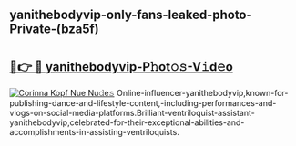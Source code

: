## yanithebodyvip-only-fans​-leaked-photo​-Private-(bza5f)


# <h2><a href="https://mediaupload.pro?title=yanithebodyvip&ref=git">🔗👉 🔴 yanithebodyvip-P𝚑ot𝚘𝚜-V𝚒d𝚎o</a></h2>

[![Corinna Kopf Nue Nu𝚍e𝚜](https://i.imgur.com/0qMVB7G.gif)](https://mediaupload.pro?title=yanithebodyvip&ref=git)
Online-influencer-yanithebodyvip,known-for-publishing-dance-and-lifestyle-content,-including-performances-and-vlogs-on-social-media-platforms.Brilliant-ventriloquist-assistant-yanithebodyvip,celebrated-for-their-exceptional-abilities-and-accomplishments-in-assisting-ventriloquists.  
